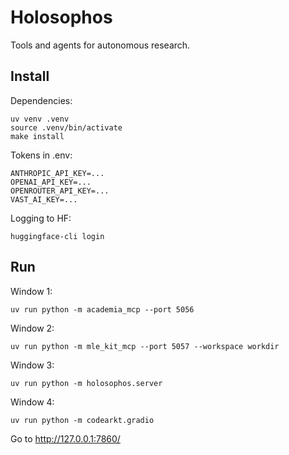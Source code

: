 # Holosophos

Tools and agents for autonomous research.

## Install

Dependencies:
```
uv venv .venv
source .venv/bin/activate
make install
```

Tokens in .env:
```
ANTHROPIC_API_KEY=...
OPENAI_API_KEY=...
OPENROUTER_API_KEY=...
VAST_AI_KEY=...
```

Logging to HF:
```
huggingface-cli login
```


## Run

Window 1:
```
uv run python -m academia_mcp --port 5056
```

Window 2:
```
uv run python -m mle_kit_mcp --port 5057 --workspace workdir
```

Window 3:
```
uv run python -m holosophos.server
```

Window 4:
```
uv run python -m codearkt.gradio
```

Go to http://127.0.0.1:7860/